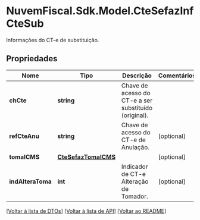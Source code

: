 # NuvemFiscal.Sdk.Model.CteSefazInfCteSub
Informações do CT-e de substituição.

## Propriedades

Nome | Tipo | Descrição | Comentários
------------ | ------------- | ------------- | -------------
**chCte** | **string** | Chave de acesso do CT-e a ser substituído (original). | 
**refCteAnu** | **string** | Chave de acesso do CT-e de Anulação. | [optional] 
**tomaICMS** | [**CteSefazTomaICMS**](CteSefazTomaICMS.md) |  | [optional] 
**indAlteraToma** | **int** | Indicador de CT-e Alteração de Tomador. | [optional] 

[[Voltar à lista de DTOs]](../README.md#documentation-for-models) [[Voltar à lista de API]](../README.md#documentation-for-api-endpoints) [[Voltar ao README]](../README.md)

